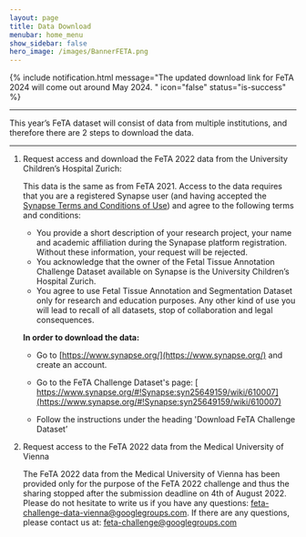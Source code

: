 ```yaml
---
layout: page
title: Data Download
menubar: home_menu
show_sidebar: false
hero_image: /images/BannerFETA.png
---
```


{% include notification.html
message="The updated download link  for FeTA 2024 will come out around May 2024. "
icon="false"
status="is-success" %}

***

This year’s FeTA dataset will consist of data from multiple institutions, and therefore there are 2 steps to download the data.

***

 1. Request access and download the FeTA 2022 data from the University Children’s Hospital Zurich:

    This data is the same as from FeTA 2021. Access to the data requires that you are a registered Synapse user (and having accepted the [Synapse Terms and Conditions of Use](https://s3.amazonaws.com/static.synapse.org/governance/SageBionetworksSynapseTermsandConditionsofUse.pdf?v=5)) and agree to the following terms and conditions:
      * You provide a short description of your research project, your name and academic affiliation during the Synapase platform registration. Without these information, your request will be rejected.
      * You acknowledge that the owner of the Fetal Tissue Annotation Challenge Dataset available on Synapse is the University Children’s Hospital Zurich.
      * You agree to use Fetal Tissue Annotation and Segmentation Dataset  only for research and education purposes. Any other kind of use you will lead to recall of all datasets, stop of collaboration and legal consequences.

    **In order to download the data:** 
    
    * Go to [https://www.synapse.org/](https://www.synapse.org/) and create an account. 
    
    * Go to the FeTA Challenge Dataset's page: [ https://www.synapse.org/#!Synapse:syn25649159/wiki/610007](https://www.synapse.org/#!Synapse:syn25649159/wiki/610007)
    
    * Follow the instructions under the heading 'Download FeTA Challenge Dataset’
    
 2.  Request access to the FeTA 2022 data from the Medical University of Vienna 

      The FeTA 2022 data from the Medical University of Vienna has been provided only for the purpose of the FeTA 2022 challenge and thus the sharing stopped after the submission deadline on 4th of August 2022. Please do not hesitate to write us if you have any questions:  feta-challenge-data-vienna@googlegroups.com.
If there are any questions, please contact us at: [feta-challenge@googlegroups.com](mailto:feta-challenge@googlegroups.com)
